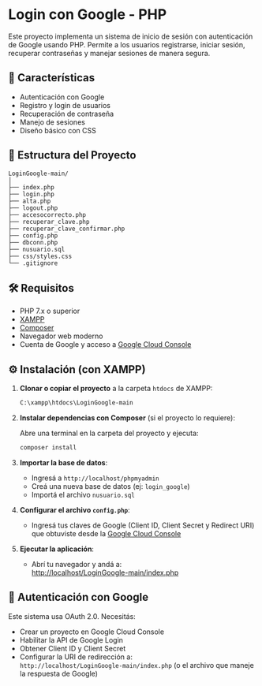 # Login con Google - PHP

Este proyecto implementa un sistema de inicio de sesión con autenticación de Google usando PHP. Permite a los usuarios registrarse, iniciar sesión, recuperar contraseñas y manejar sesiones de manera segura.

## 🚀 Características

- Autenticación con Google
- Registro y login de usuarios
- Recuperación de contraseña
- Manejo de sesiones
- Diseño básico con CSS

## 📁 Estructura del Proyecto

```
LoginGoogle-main/
│
├── index.php
├── login.php
├── alta.php
├── logout.php
├── accesocorrecto.php
├── recuperar_clave.php
├── recuperar_clave_confirmar.php
├── config.php
├── dbconn.php
├── nusuario.sql
├── css/styles.css
└── .gitignore
```

## 🛠️ Requisitos

- PHP 7.x o superior
- [XAMPP](https://www.apachefriends.org/es/index.html)
- [Composer](https://getcomposer.org/)
- Navegador web moderno
- Cuenta de Google y acceso a [Google Cloud Console](https://console.cloud.google.com/)

## ⚙️ Instalación (con XAMPP)

1. **Clonar o copiar el proyecto** a la carpeta `htdocs` de XAMPP:

   ```bash
   C:\xampp\htdocs\LoginGoogle-main
   ```

2. **Instalar dependencias con Composer** (si el proyecto lo requiere):

   Abre una terminal en la carpeta del proyecto y ejecuta:

   ```bash
   composer install
   ```


3. **Importar la base de datos**:

   - Ingresá a `http://localhost/phpmyadmin`
   - Creá una nueva base de datos (ej: `login_google`)
   - Importá el archivo `nusuario.sql`

4. **Configurar el archivo `config.php`**:

   - Ingresá tus claves de Google (Client ID, Client Secret y Redirect URI) que obtuviste desde la [Google Cloud Console](https://console.cloud.google.com/apis/credentials)

5. **Ejecutar la aplicación**:

   - Abrí tu navegador y andá a:  
     [http://localhost/LoginGoogle-main/index.php](http://localhost/LoginGoogle-main/index.php)

## 🔐 Autenticación con Google

Este sistema usa OAuth 2.0. Necesitás:

- Crear un proyecto en Google Cloud Console
- Habilitar la API de Google Login
- Obtener Client ID y Client Secret
- Configurar la URI de redirección a:  
  `http://localhost/LoginGoogle-main/index.php` (o el archivo que maneje la respuesta de Google)

